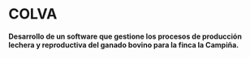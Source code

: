 # COLVA
**Desarrollo de un software que gestione los procesos de producción lechera y reproductiva del ganado bovino para la finca la Campiña.**

